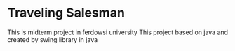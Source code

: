 # Traveling Salesman
 
This is midterm project in ferdowsi university
This project based on java and created by swing library in java 
